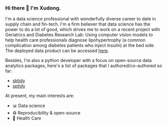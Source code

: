 ### Hi there 👋 I'm Xudong.

I'm a data science professional with wonderfully diverse career to date in supply chain and fin-tech. I'm a firm believer that data science has the power to do a lot of good, which drives me to work on a recent project with Geriatrics and Diabetes Research Lab: Using computer vision models to help health care professionals diagnose lipohypertrophy (a common complication among diabetes patients who inject insulin) at the bed side. The deployed data product can be accessed [here](https://share.streamlit.io/xudongyang2/lipo_deploy/deployment/lipo_app.py).

Besides, I'm also a python developer with a focus on open-source data analytics packages, here's a list of packages that I authored/co-authored so far:

- [sktidy](https://github.com/UBC-MDS/sktidy)
- [sptidy](https://github.com/UBC-MDS/sptidy)

At present, my main interests are:

- 📊 Data science
- ♻️ Reproducibility & open-source
- 🏥 Health Care
